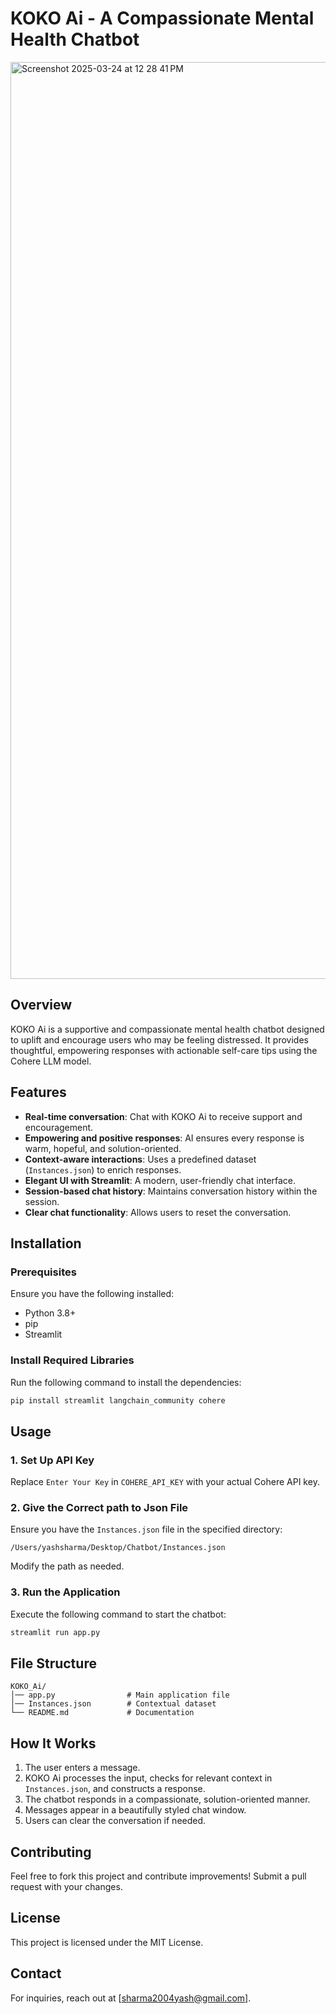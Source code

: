# KOKO Ai - A Compassionate Mental Health Chatbot

<img width="1467" alt="Screenshot 2025-03-24 at 12 28 41 PM" src="https://github.com/user-attachments/assets/d8846436-7477-4176-b2ef-ed57f729bc93" />

## Overview
KOKO Ai is a supportive and compassionate mental health chatbot designed to uplift and encourage users who may be feeling distressed. It provides thoughtful, empowering responses with actionable self-care tips using the Cohere LLM model.

## Features
- **Real-time conversation**: Chat with KOKO Ai to receive support and encouragement.
- **Empowering and positive responses**: AI ensures every response is warm, hopeful, and solution-oriented.
- **Context-aware interactions**: Uses a predefined dataset (`Instances.json`) to enrich responses.
- **Elegant UI with Streamlit**: A modern, user-friendly chat interface.
- **Session-based chat history**: Maintains conversation history within the session.
- **Clear chat functionality**: Allows users to reset the conversation.

## Installation
### Prerequisites
Ensure you have the following installed:
- Python 3.8+
- pip
- Streamlit

### Install Required Libraries
Run the following command to install the dependencies:
```bash
pip install streamlit langchain_community cohere
```

## Usage
### 1. Set Up API Key
Replace `Enter Your Key` in `COHERE_API_KEY` with your actual Cohere API key.

### 2. Give the Correct path to Json File
Ensure you have the `Instances.json` file in the specified directory:
```
/Users/yashsharma/Desktop/Chatbot/Instances.json
```
Modify the path as needed.

### 3. Run the Application
Execute the following command to start the chatbot:
```bash
streamlit run app.py
```

## File Structure
```
KOKO_Ai/
│── app.py                # Main application file
│── Instances.json        # Contextual dataset
└── README.md             # Documentation
```

## How It Works
1. The user enters a message.
2. KOKO Ai processes the input, checks for relevant context in `Instances.json`, and constructs a response.
3. The chatbot responds in a compassionate, solution-oriented manner.
4. Messages appear in a beautifully styled chat window.
5. Users can clear the conversation if needed.

## Contributing
Feel free to fork this project and contribute improvements! Submit a pull request with your changes.

## License
This project is licensed under the MIT License.

## Contact
For inquiries, reach out at [sharma2004yash@gmail.com].
